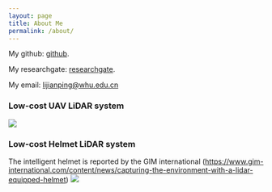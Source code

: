 ```yaml
---
layout: page
title: About Me
permalink: /about/
---
```

My github: [github](https://github.com/kafeiyin00). 

My researchgate: [researchgate](https://www.researchgate.net/profile/Jianping_Li29). 

My email: lijianping@whu.edu.cn

### Low-cost UAV LiDAR system

![](https://pic.imgdb.cn/item/63ff49daf144a01007175639.jpg)


### Low-cost Helmet LiDAR system

The intelligent helmet is reported by the GIM international (https://www.gim-international.com/content/news/capturing-the-environment-with-a-lidar-equipped-helmet)
![](https://pic.imgdb.cn/item/63ff4a0af144a010071785f4.jpg)




